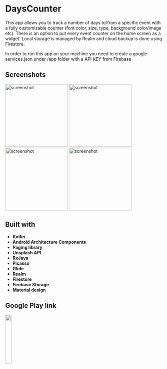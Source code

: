 # DaysCounter

This app allows you to track a number of days to/from a specific event with a fully customizable counter (font color, size, type, background color/image etc). There is an option to put every event counter on the home screen as a widget. Local storage is managed by Realm and cloud backup is done using Firestore.

In order to run this app on your machine you need to create a google-services.json under /app folder with a API KEY from Firebase


## Screenshots
<img src="https://lh3.googleusercontent.com/ETlAnej0cA03jFkdX1OFVD9klaUt-jOdpvri9PtV49tKazuktg-A_RNXR_N9HNerHxs=w1920-h951" alt="screenshot" width="200"> <img src="https://lh3.googleusercontent.com/s-W4F-pEBW7VXGoz3wj135DDT_A8i0SNi_c3bTOJtWNeuJ6IHdDx2Ekas40Tzl-2qcY=w1920-h951" alt="screenshot" width="200"> <img src="https://lh3.googleusercontent.com/9aO_MnILSSYwm00mUX1pAW0NoVkJ5SW0MFu8GQ2qHTUt4R5SsNumHqfcIDlKsleAgg=w1920-h951" alt="screenshot" width="200"> <img src="https://lh3.googleusercontent.com/rf6Q6b45p_vQveL9DlEpJ5z38GFTSAT3VCD9aLwU_3twkd4NZ87cinIqJhF8hyV_JxM=w1920-h951" alt="screenshot" width="200">


## Built with

* **Kotlin**
* **Android Architecture Components**
* **Paging library**
* **Unsplash API**
* **RxJava**
* **Picasso**
* **Glide**
* **Realm**
* **Firestore**
* **Firebase Storage**
* **Material design**

## Google Play link

<p align="left">
<a href="https://play.google.com/store/apps/details?id=com.arkadiusz.dayscounter"><img src="https://cdn.rawgit.com/steverichey/google-play-badge-svg/master/img/en_get.svg" width="20%"></a>
</p>